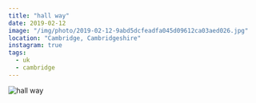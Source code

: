 ```yaml
---
title: "hall way"
date: 2019-02-12
image: "/img/photo/2019-02-12-9abd5dcfeadfa045d09612ca03aed026.jpg"
location: "Cambridge, Cambridgeshire"
instagram: true
tags:
  - uk
  - cambridge
---
```


![hall way](/img/photo/2019-02-12-9abd5dcfeadfa045d09612ca03aed026.jpg)
